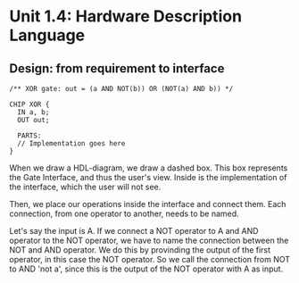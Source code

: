 # Unit 1.4: Hardware Description Language

## Design: from requirement to interface

``` HDL
/** XOR gate: out = (a AND NOT(b)) OR (NOT(a) AND b)) */

CHIP XOR {
  IN a, b;
  OUT out;
  
  PARTS:
  // Implementation goes here
}
```

When we draw a HDL-diagram, we draw a dashed box. This box represents the Gate Interface, and thus the user's view. Inside is the implementation of the interface, which the user will not see.

Then, we place our operations inside the interface and connect them. Each connection, from one operator to another, needs to be named.

Let's say the input is A. If we connect a NOT operator to A and AND operator to the NOT operator, we have to name the connection between the NOT and AND operator. We do this by provinding the output of the first operator, in this case the NOT operator. So we call the connection from NOT to AND 'not a', since this is the output of the NOT operator with A as input.
